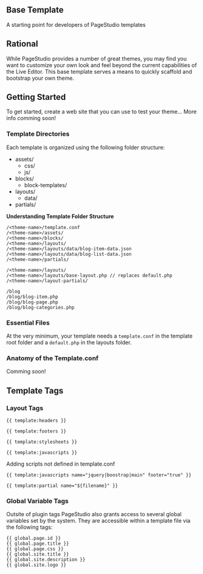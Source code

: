Base Template
------------------------------

A starting point for developers of PageStudio templates

## Rational

While PageStudio provides a number of great themes, you may find you want to customize your own look and feel beyond the current capabilities of the Live Editor. This base template serves a means to quickly scaffold and bootstrap your own theme.

## Getting Started

To get started, create a web site that you can use to test your theme...
More info comming soon!

### Template Directories

Each template is organized using the following folder structure:

- assets/
    - css/
    - js/
- blocks/
    - block-templates/
- layouts/
    - data/
- partials/

**Understanding Template Folder Structure**

```
/<theme-name>/template.conf
/<theme-name>/assets/
/<theme-name>/blocks/
/<theme-name>/layouts/
/<theme-name>/layouts/data/blog-item-data.json
/<theme-name>/layouts/data/blog-list-data.json
/<theme-name>/partials/

/<theme-name>/layouts/
/<theme-name>/layouts/base-layout.php // replaces default.php
/<theme-name>/layout-partials/

/blog
/blog/blog-item.php
/blog/blog-page.php
/blog/blog-categories.php
```
### Essential Files

At the very minimum, your template needs a `template.conf` in the template root folder and a `default.php` in the layouts folder.

### Anatomy of the Template.conf

Comming soon!

## Template Tags

### Layout Tags
```
{{ template:headers }}
```

```
{{ template:footers }}
```

```
{{ template:stylesheets }}
```

```
{{ template:javascripts }}
```

Adding scripts not defined in template.conf 

```
{{ template:javascripts name="jquery|boostrap|main" footer="true" }}
```

```
{{ template:partial name="${filename}" }}
```

### Global Variable Tags

Outsite of plugin tags PageStudio also grants access to several global variables set by the system. They are accessible within a template file via the following tags: 

```
{{ global.page.id }}
{{ global.page.title }}
{{ global.page.css }}
{{ global.site.title }}
{{ global.site.description }}
{{ global.site.logo }}
```
